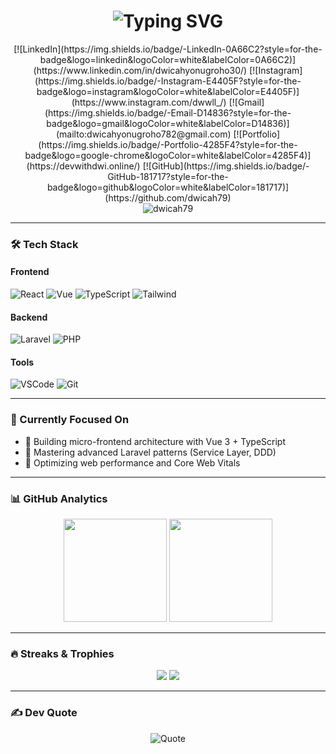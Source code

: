 <h1 align="center"> 
  <img src="https://readme-typing-svg.demolab.com?font=Fira+Code&weight=600&size=26&duration=4000&pause=1000&color=6F42C1&center=true&vCenter=true&width=460&lines=Hi+%F0%9F%91%8B%2C+I'm+Dwi+Cahyo+Nugroho;Full-Stack+Web+Developer;Laravel+%7C+React+%7C+Vue+Expert;UI%2FUX+Enthusiast" alt="Typing SVG" />
</h1>

<div align="center">
  [![LinkedIn](https://img.shields.io/badge/-LinkedIn-0A66C2?style=for-the-badge&logo=linkedin&logoColor=white&labelColor=0A66C2)](https://www.linkedin.com/in/dwicahyonugroho30/)
  [![Instagram](https://img.shields.io/badge/-Instagram-E4405F?style=for-the-badge&logo=instagram&logoColor=white&labelColor=E4405F)](https://www.instagram.com/dwwll_/)
  [![Gmail](https://img.shields.io/badge/-Email-D14836?style=for-the-badge&logo=gmail&logoColor=white&labelColor=D14836)](mailto:dwicahyonugroho782@gmail.com)
  [![Portfolio](https://img.shields.io/badge/-Portfolio-4285F4?style=for-the-badge&logo=google-chrome&logoColor=white&labelColor=4285F4)](https://devwithdwi.online/)
  [![GitHub](https://img.shields.io/badge/-GitHub-181717?style=for-the-badge&logo=github&logoColor=white&labelColor=181717)](https://github.com/dwicah79)
</div>


<div align="center">
  <img src="https://komarev.com/ghpvc/?username=dwicah79&label=Profile%20Views&color=6F42C1&style=flat" alt="dwicah79" /> 
</div>

---

### 🛠 Tech Stack

#### Frontend
![React](https://img.shields.io/badge/-React-61DAFB?style=flat-square&logo=react&logoColor=black)
![Vue](https://img.shields.io/badge/-Vue.js-4FC08D?style=flat-square&logo=vuedotjs&logoColor=white)
![TypeScript](https://img.shields.io/badge/-TypeScript-3178C6?style=flat-square&logo=typescript&logoColor=white)
![Tailwind](https://img.shields.io/badge/-Tailwind_CSS-06B6D4?style=flat-square&logo=tailwind-css&logoColor=white)

#### Backend
![Laravel](https://img.shields.io/badge/-Laravel-FF2D20?style=flat-square&logo=laravel&logoColor=white)
![PHP](https://img.shields.io/badge/-PHP-777BB4?style=flat-square&logo=php&logoColor=white)

#### Tools
![VSCode](https://img.shields.io/badge/-VS_Code-007ACC?style=flat-square&logo=visual-studio-code&logoColor=white)
![Git](https://img.shields.io/badge/-Git-F05032?style=flat-square&logo=git&logoColor=white)

---

### 🎯 Currently Focused On
- 🔭 Building micro-frontend architecture with Vue 3 + TypeScript
- 🌱 Mastering advanced Laravel patterns (Service Layer, DDD)
- 🚀 Optimizing web performance and Core Web Vitals

---

### 📊 GitHub Analytics

<div align="center">
  <img height="165" src="https://github-readme-stats.vercel.app/api?username=dwicah79&show_icons=true&theme=radical&hide_border=true&bg_color=0D1117&title_color=6F42C1&icon_color=6F42C1" />
  <img height="165" src="https://github-readme-stats.vercel.app/api/top-langs/?username=dwicah79&layout=compact&theme=radical&hide_border=true&bg_color=0D1117&title_color=6F42C1" />
</div>

---

### 🔥 Streaks & Trophies

<div align="center">
  <img src="https://streak-stats.demolab.com?user=dwicah79&theme=radical&hide_border=true&background=0D1117&ring=6F42C1&fire=6F42C1&currStreakNum=FFFFFF" />
  <img src="https://github-profile-trophy.vercel.app/?username=dwicah79&theme=radical&no-bg=true&no-frame=true&title=Stars,Commit,Repositories,Followers&margin-w=10&margin-h=10&row=1&column=4" />
</div>

---

### ✍️ Dev Quote
<div align="center">
  
  ![Quote](https://quotes-github-readme.vercel.app/api?type=horizontal&theme=radical)
  
</div>
